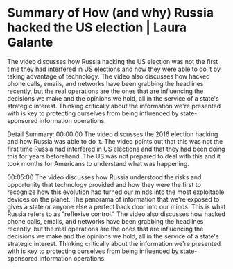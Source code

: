 # Summary of How (and why) Russia hacked the US election | Laura Galante

The video discusses how Russia hacking the US election was not the first time they had interfered in US elections and how they were able to do it by taking advantage of technology. The video also discusses how hacked phone calls, emails, and networks have been grabbing the headlines recently, but the real operations are the ones that are influencing the decisions we make and the opinions we hold, all in the service of a state's strategic interest. Thinking critically about the information we're presented with is key to protecting ourselves from being influenced by state-sponsored information operations.

Detail Summary: 
00:00:00
The video discusses the 2016 election hacking and how Russia was able to do it. The video points out that this was not the first time Russia had interfered in US elections and that they had been doing this for years beforehand. The US was not prepared to deal with this and it took months for Americans to understand what was happening.

00:05:00
The video discusses how Russia understood the risks and opportunity that technology provided and how they were the first to recognize how this evolution had turned our minds into the most exploitable devices on the planet. The panorama of information that we're exposed to gives a state or anyone else a perfect back door into our minds. This is what Russia refers to as "reflexive control." The video also discusses how hacked phone calls, emails, and networks have been grabbing the headlines recently, but the real operations are the ones that are influencing the decisions we make and the opinions we hold, all in the service of a state's strategic interest. Thinking critically about the information we're presented with is key to protecting ourselves from being influenced by state-sponsored information operations.

